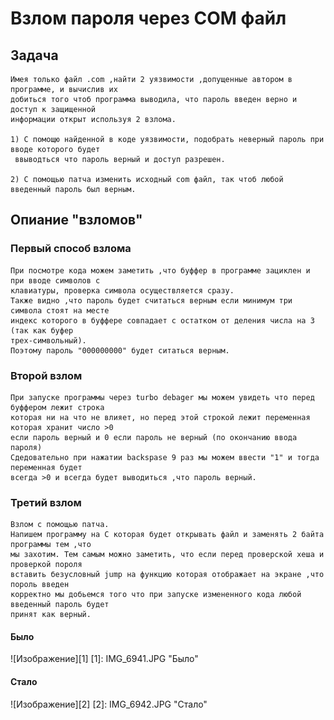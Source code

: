#                                              Взлом пароля через COM файл

## Задача
    Имея только файл .com ,найти 2 уязвимости ,допущенные автором в программе, и вычислив их
    добиться того чтоб программа выводила, что пароль введен верно и доступ к защищенной
    информации открыт используя 2 взлома.

    1) С помощю найденной в коде уязвимости, подобрать неверный пароль при вводе которого будет
     ввыводться что пароль верный и доступ разрешен.

    2) С помощью патча изменить исходный com файл, так чтоб любой введенный пароль был верным.

## Опиание "взломов"
### Первый способ взлома
    При посмотре кода можем заметить ,что буффер в программе зациклен и при вводе символов с
    клавиатуры, проверка символа осуществляется сразу.
    Также видно ,что пароль будет считаться верным если минимум три символа стоят на месте
    индекс которого в буффере совпадает с остатком от деления числа на 3 (так как буфер
    трех-символьный).
    Поэтому пароль "000000000" будет ситаться верным.

### Второй взлом
    При запуске программы через turbo debager мы можем увидеть что перед буффером лежит строка
    которая ни на что не влияет, но перед этой строкой лежит переменная которая хранит число >0
    если пароль верный и 0 если пароль не верный (по окончанию ввода пароля)
    Сдедовательно при нажатии backspase 9 раз мы можем ввести "1" и тогда переменная будет
    всегда >0 и всегда будет выводиться ,что пароль верный.

### Третий взлом
    Взлом с помощью патча.
    Напишем программу на С которая будет открывать файл и заменять 2 байта программы тем ,что
    мы захотим. Тем самым можно заметить, что если перед проверской хеша и проверкой пороля
    вставить безусловный jump на функцию которая отображает на экране ,что пороль введен
    корректно мы добьемся того что при запуске измененного кода любой введенный пароль будет
    принят как верный.
#### Было
![Изображение][1]
[1]: IMG_6941.JPG "Было"
#### Стало
![Изображение][2]
[2]: IMG_6942.JPG "Стало"
